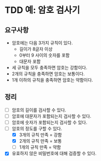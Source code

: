 # TDD 예: 암호 검사기

## 요구사항

- 암호에는 다음 3가지 규칙이 있다.
    - 길이가 8글자 이상
    - 0부터 9 사이의 숫자를 포함
    - 대문자 포함
- 세 규칙을 모두 충족하면 암호는 강함이다.
- 2개의 규칙을 충족하면 암호는 보통이다.
- 1개 이하의 규칙을 충족하면 암호는 약함이다.

## 정리

- [ ] 암호의 길이를 검사할 수 있다.
- [ ] 암호에 대문자가 포함되는지 검사할 수 있다.
- [ ] 암호에 숫자가 포함되는지 검사할 수 있다.
- [ ] 암호의 정도를 구할 수 있다.
    - [X] 3개의 규칙 만족 = 강함
    - [X] 2개의 규칙 만족 = 보통
    - [ ] 1개의 규칙 만족 = 약함
- [X] 유효하지 않은 비밀번호에 대해 검증할 수 있다.

